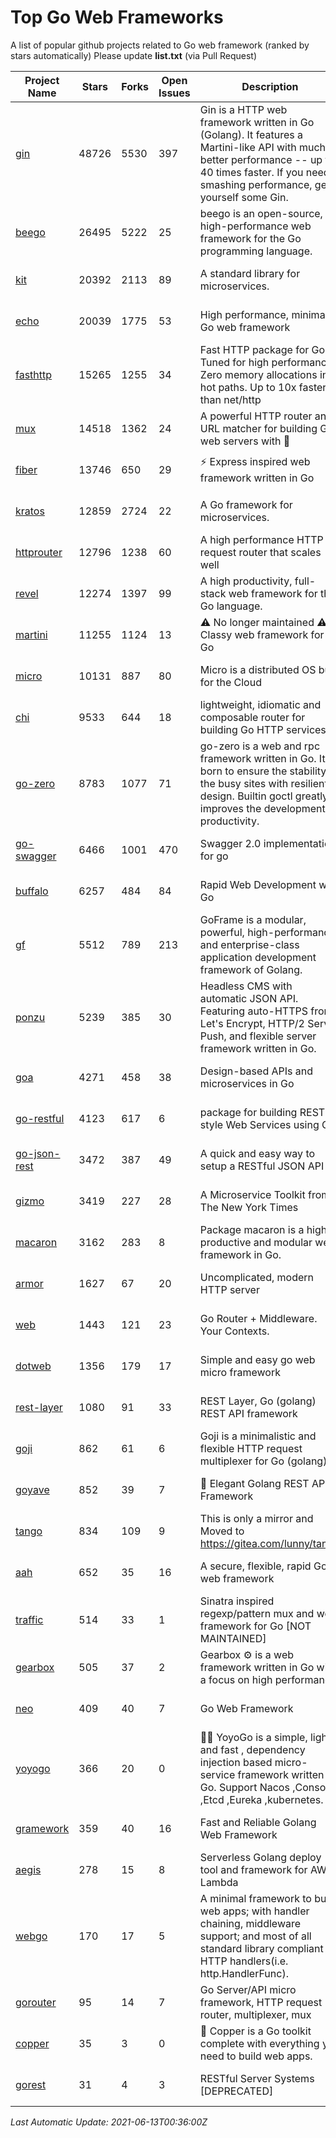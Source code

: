 # Top Go Web Frameworks
A list of popular github projects related to Go web framework (ranked by stars automatically)
Please update **list.txt** (via Pull Request)

| Project Name | Stars | Forks | Open Issues | Description | Last Commit |
| ------------ | ----- | ----- | ----------- | ----------- | ----------- |
| [gin](https://github.com/gin-gonic/gin) | 48726 | 5530 | 397 | Gin is a HTTP web framework written in Go (Golang). It features a Martini-like API with much better performance -- up to 40 times faster. If you need smashing performance, get yourself some Gin. | 2021-06-03 12:12:51 |
| [beego](https://github.com/beego/beego) | 26495 | 5222 | 25 | beego is an open-source, high-performance web framework for the Go programming language. | 2021-06-11 13:13:21 |
| [kit](https://github.com/go-kit/kit) | 20392 | 2113 | 89 | A standard library for microservices. | 2021-06-05 13:44:19 |
| [echo](https://github.com/labstack/echo) | 20039 | 1775 | 53 | High performance, minimalist Go web framework | 2021-06-02 18:42:27 |
| [fasthttp](https://github.com/valyala/fasthttp) | 15265 | 1255 | 34 | Fast HTTP package for Go. Tuned for high performance. Zero memory allocations in hot paths. Up to 10x faster than net/http | 2021-06-12 11:16:36 |
| [mux](https://github.com/gorilla/mux) | 14518 | 1362 | 24 | A powerful HTTP router and URL matcher for building Go web servers with 🦍 | 2020-09-12 19:20:56 |
| [fiber](https://github.com/gofiber/fiber) | 13746 | 650 | 29 | ⚡️ Express inspired web framework written in Go | 2021-06-09 06:29:44 |
| [kratos](https://github.com/go-kratos/kratos) | 12859 | 2724 | 22 | A Go framework for microservices. | 2021-06-12 17:07:43 |
| [httprouter](https://github.com/julienschmidt/httprouter) | 12796 | 1238 | 60 | A high performance HTTP request router that scales well | 2020-09-21 13:50:23 |
| [revel](https://github.com/revel/revel) | 12274 | 1397 | 99 | A high productivity, full-stack web framework for the Go language. | 2020-07-12 05:57:36 |
| [martini](https://github.com/go-martini/martini) | 11255 | 1124 | 13 | ⚠️ No longer maintained ⚠️  Classy web framework for Go | 2017-01-21 21:58:54 |
| [micro](https://github.com/micro/micro) | 10131 | 887 | 80 | Micro is a distributed OS built for the Cloud | 2021-06-11 16:19:48 |
| [chi](https://github.com/go-chi/chi) | 9533 | 644 | 18 | lightweight, idiomatic and composable router for building Go HTTP services | 2021-04-29 22:40:05 |
| [go-zero](https://github.com/tal-tech/go-zero) | 8783 | 1077 | 71 | go-zero is a web and rpc framework written in Go. It's born to ensure the stability of the busy sites with resilient design. Builtin goctl greatly improves the development productivity. | 2021-06-12 14:17:00 |
| [go-swagger](https://github.com/go-swagger/go-swagger) | 6466 | 1001 | 470 | Swagger 2.0 implementation for go | 2021-04-18 22:09:06 |
| [buffalo](https://github.com/gobuffalo/buffalo) | 6257 | 484 | 84 | Rapid Web Development w/ Go | 2021-04-26 13:14:08 |
| [gf](https://github.com/gogf/gf) | 5512 | 789 | 213 | GoFrame is a modular, powerful, high-performance and enterprise-class application development framework of Golang.  | 2021-06-11 01:52:30 |
| [ponzu](https://github.com/ponzu-cms/ponzu) | 5239 | 385 | 30 | Headless CMS with automatic JSON API. Featuring auto-HTTPS from Let's Encrypt, HTTP/2 Server Push, and flexible server framework written in Go. | 2020-01-02 00:14:32 |
| [goa](https://github.com/goadesign/goa) | 4271 | 458 | 38 | Design-based APIs and microservices in Go | 2021-06-09 23:34:00 |
| [go-restful](https://github.com/emicklei/go-restful) | 4123 | 617 | 6 | package for building REST-style Web Services using Go | 2021-04-12 10:22:02 |
| [go-json-rest](https://github.com/ant0ine/go-json-rest) | 3472 | 387 | 49 | A quick and easy way to setup a RESTful JSON API | 2017-09-13 04:12:08 |
| [gizmo](https://github.com/nytimes/gizmo) | 3419 | 227 | 28 | A Microservice Toolkit from The New York Times | 2021-04-30 15:27:05 |
| [macaron](https://github.com/go-macaron/macaron) | 3162 | 283 | 8 | Package macaron is a high productive and modular web framework in Go. | 2020-11-13 12:00:30 |
| [armor](https://github.com/labstack/armor) | 1627 | 67 | 20 | Uncomplicated, modern HTTP server | 2019-08-03 18:10:09 |
| [web](https://github.com/gocraft/web) | 1443 | 121 | 23 | Go Router + Middleware. Your Contexts. | 2019-02-07 15:06:52 |
| [dotweb](https://github.com/devfeel/dotweb) | 1356 | 179 | 17 | Simple and easy go web micro framework | 2021-04-20 05:49:58 |
| [rest-layer](https://github.com/rs/rest-layer) | 1080 | 91 | 33 | REST Layer, Go (golang) REST API framework | 2019-12-05 10:17:11 |
| [goji](https://github.com/goji/goji) | 862 | 61 | 6 | Goji is a minimalistic and flexible HTTP request multiplexer for Go (golang) | 2019-01-26 23:58:29 |
| [goyave](https://github.com/go-goyave/goyave) | 852 | 39 | 7 | 🍐 Elegant Golang REST API Framework | 2021-05-28 14:18:51 |
| [tango](https://github.com/lunny/tango) | 834 | 109 | 9 | This is only a mirror and Moved to https://gitea.com/lunny/tango | 2019-05-17 03:31:10 |
| [aah](https://github.com/go-aah/aah) | 652 | 35 | 16 | A secure, flexible, rapid Go web framework | 2020-09-02 02:31:20 |
| [traffic](https://github.com/gravityblast/traffic) | 514 | 33 | 1 | Sinatra inspired regexp/pattern mux and web framework for Go [NOT MAINTAINED] | 2015-11-26 21:31:07 |
| [gearbox](https://github.com/gogearbox/gearbox) | 505 | 37 | 2 | Gearbox :gear: is a web framework written in Go with a focus on high performance | 2021-05-24 08:29:23 |
| [neo](https://github.com/ivpusic/neo) | 409 | 40 | 7 | Go Web Framework | 2017-08-14 23:54:31 |
| [yoyogo](https://github.com/yoyofx/yoyogo) | 366 | 20 | 0 | 🦄🌈 YoyoGo is a simple, light and fast , dependency injection based micro-service framework written in Go. Support Nacos ,Consoul ,Etcd ,Eureka ,kubernetes. | 2021-06-08 03:42:35 |
| [gramework](https://github.com/gramework/gramework) | 359 | 40 | 16 | Fast and Reliable Golang Web Framework | 2020-01-21 17:51:59 |
| [aegis](https://github.com/tmaiaroto/aegis) | 278 | 15 | 8 | Serverless Golang deploy tool and framework for AWS Lambda | 2019-07-28 17:59:41 |
| [webgo](https://github.com/bnkamalesh/webgo) | 170 | 17 | 5 | A minimal framework to build web apps; with handler chaining, middleware support; and most of all standard library compliant HTTP handlers(i.e. http.HandlerFunc). | 2021-02-14 13:44:10 |
| [gorouter](https://github.com/vardius/gorouter) | 95 | 14 | 7 | Go Server/API micro framework, HTTP request router, multiplexer, mux | 2020-11-27 11:13:46 |
| [copper](https://github.com/gocopper/copper) | 35 | 3 | 0 | 🚀‏‏‎    ‎‏‏‎‏‏‎‎‎‎‎‎Copper is a Go toolkit complete with everything you need to build web apps. | 2021-05-21 00:17:06 |
| [gorest](https://github.com/tideland/gorest) | 31 | 4 | 3 | RESTful Server Systems [DEPRECATED] | 2017-11-10 13:00:37 |

*Last Automatic Update: 2021-06-13T00:36:00Z*